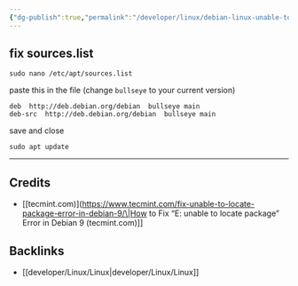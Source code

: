```yaml
---
{"dg-publish":true,"permalink":"/developer/linux/debian-linux-unable-to-locate-package/","noteIcon":""}
---
```


## fix sources.list

```shell
sudo nano /etc/apt/sources.list
```

paste this in the file (change `bullseye` to your current version)
```shell
deb  http://deb.debian.org/debian  bullseye main
deb-src  http://deb.debian.org/debian  bullseye main
```

save and close

```shell
sudo apt update
```


---
## Credits
- [[tecmint.com)](https://www.tecmint.com/fix-unable-to-locate-package-error-in-debian-9/\|How to Fix “E: unable to locate package” Error in Debian 9 (tecmint.com)]]

## Backlinks
- [[developer/Linux/Linux\|developer/Linux/Linux]]
